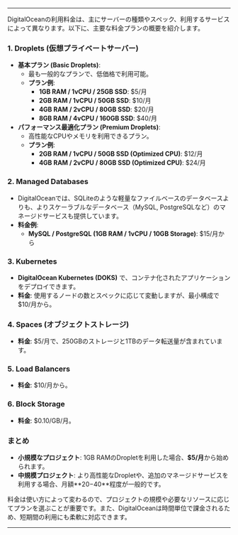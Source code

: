 

---

DigitalOceanの利用料金は、主にサーバーの種類やスペック、利用するサービスによって異なります。以下に、主要な料金プランの概要を紹介します。

### 1. **Droplets (仮想プライベートサーバー)**
   - **基本プラン (Basic Droplets)**:
     - 最も一般的なプランで、低価格で利用可能。
     - **プラン例**:
       - **1GB RAM / 1vCPU / 25GB SSD**: $5/月
       - **2GB RAM / 1vCPU / 50GB SSD**: $10/月
       - **4GB RAM / 2vCPU / 80GB SSD**: $20/月
       - **8GB RAM / 4vCPU / 160GB SSD**: $40/月
   - **パフォーマンス最適化プラン (Premium Droplets)**:
     - 高性能なCPUやメモリを利用できるプラン。
     - **プラン例**:
       - **2GB RAM / 1vCPU / 50GB SSD (Optimized CPU)**: $12/月
       - **4GB RAM / 2vCPU / 80GB SSD (Optimized CPU)**: $24/月

### 2. **Managed Databases**
   - DigitalOceanでは、SQLiteのような軽量なファイルベースのデータベースよりも、よりスケーラブルなデータベース（MySQL, PostgreSQLなど）のマネージドサービスも提供しています。
   - **料金例**:
     - **MySQL / PostgreSQL (1GB RAM / 1vCPU / 10GB Storage)**: $15/月から

### 3. **Kubernetes**
   - **DigitalOcean Kubernetes (DOKS)** で、コンテナ化されたアプリケーションをデプロイできます。
   - **料金**: 使用するノードの数とスペックに応じて変動しますが、最小構成で$10/月から。

### 4. **Spaces (オブジェクトストレージ)**
   - **料金**: $5/月で、250GBのストレージと1TBのデータ転送量が含まれています。

### 5. **Load Balancers**
   - **料金**: $10/月から。

### 6. **Block Storage**
   - **料金**: $0.10/GB/月。

### **まとめ**
- **小規模なプロジェクト**: 1GB RAMのDropletを利用した場合、**$5/月**から始められます。
- **中規模プロジェクト**: より高性能なDropletや、追加のマネージドサービスを利用する場合、月額**$20-$40**程度が一般的です。

料金は使い方によって変わるので、プロジェクトの規模や必要なリソースに応じてプランを選ぶことが重要です。また、DigitalOceanは時間単位で課金されるため、短期間の利用にも柔軟に対応できます。

---
